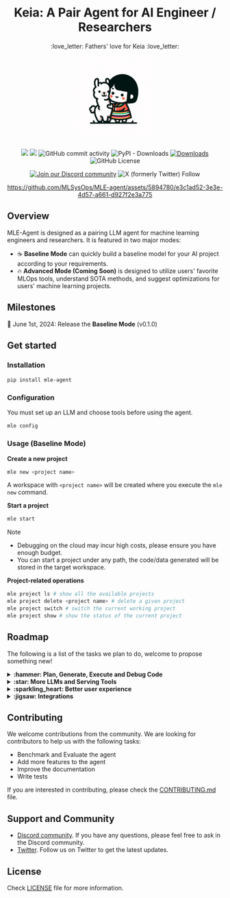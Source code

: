 <div align="center">
<h1 align="center">Keia: A Pair Agent for AI Engineer / Researchers</h1>
<p align="center">:love_letter: Fathers' love for Keia :love_letter:</p>
<img alt="keia-llama" height="200px" src="assets/keia_llama.webp">

![](https://github.com/MLSysOps/MLE-agent/actions/workflows/lint.yml/badge.svg) 
![](https://github.com/MLSysOps/MLE-agent/actions/workflows/test.yml/badge.svg) 
![GitHub commit activity](https://img.shields.io/github/commit-activity/w/MLSysOps/MLE-agent)
![PyPI - Downloads](https://img.shields.io/pypi/dm/mle-agent)
[![Downloads](https://static.pepy.tech/badge/mle-agent)](https://pepy.tech/project/mle-agent)
![GitHub License](https://img.shields.io/github/license/MLSysOps/MLE-agent)


<a href="https://discord.gg/SgxBpENGRG"><img src="https://img.shields.io/badge/Discord-Join%20Us-purple?logo=discord&logoColor=white&style=flat" alt="Join our Discord community"></a>
![X (formerly Twitter) Follow](https://img.shields.io/twitter/follow/MLE_Agent?logoColor=black)

https://github.com/MLSysOps/MLE-agent/assets/5894780/e3c1ad52-3e3e-4d57-a661-d927f2e3a775

</div>



## Overview

MLE-Agent is designed as a pairing LLM agent for machine learning engineers and researchers. It is featured in two major modes:

- :coffee: **Baseline Mode** can quickly build a baseline model for your AI project according to your requirements.
- :fire: **Advanced Mode (Coming Soon)** is designed to utilize users' favorite MLOps tools, understand SOTA methods, and suggest optimizations for users' machine learning projects.


## Milestones

:rocket: June 1st, 2024: Release the **Baseline Mode** (v0.1.0)

## Get started

### Installation

```bash
pip install mle-agent
```

### Configuration

You must set up an LLM and choose tools before using the agent.
```bash
mle config
```

### Usage (Baseline Mode)

**Create a new project**
```bash
mle new <project name>
```

A workspace with `<project name>` will be created where you execute the `mle new` command.

**Start a project**

```bash
mle start
```


> [!NOTE]
> 
> - Debugging on the cloud may incur high costs, please ensure you have enough budget.
> - You can start a project under any path, the code/data generated will be stored in the target workspace.


**Project-related operations**

```bash
mle project ls # show all the available projects
mle project delete <project name> # delete a given project
mle project switch # switch the current working project
mle project show # show the status of the current project
```

## Roadmap

The following is a list of the tasks we plan to do, welcome to propose something new!

<details>
  <summary><b> :hammer: Plan, Generate, Execute and Debug Code</b></summary>
  
  - [x] An easy-to-use CLI interface
  - [x] Create/Select/Delete a project
  - [x] Understand users' requirements to suggest the file name, dataset, task, model arch, etc
  - [x] Generate a detailed coding plan
  - [x] Write baseline model code
  - [x] Execute the code on the local machine/cloud
  - [x] Debug the code and revise the code
  - [x] Googling the error message to debug the code
  - [ ] Data Augmentation
  - [ ] Hyperparameter tuning
  - [ ] Model evaluation

</details>

<details>
  <summary><b>:star: More LLMs and Serving Tools</b></summary>
  
  - [x] Ollama LLama 2/3
  - [x] OpenAI GPT-3.5
  - [x] OpenAI GPT-4
  - [ ] Codellama
  - [ ] Codemitral
</details>

<details>
  <summary><b>:sparkling_heart: Better user experience</b></summary>
  
  - [ ] Web UI (coming soon)
  - [ ] Discord
</details>

<details>
  <summary><b>:jigsaw: Integrations</b></summary>

  - [x] SkyPilot
  - [ ] Snowflake/Databricks 
  - [ ] W&B/MLflow 
  - [ ] DBT/Airflow
  - [ ] HuggingFace
  - [ ] Paper with Code
  - [ ] Arxiv
</details>

## Contributing

We welcome contributions from the community. We are looking for contributors to help us with the following tasks:

- Benchmark and Evaluate the agent
- Add more features to the agent
- Improve the documentation
- Write tests

If you are interested in contributing, please check the [CONTRIBUTING.md](CONTRIBUTING.md) file.

## Support and Community

- [Discord community](https://discord.gg/SgxBpENGRG). If you have any questions, please feel free to ask in the Discord community.
- [Twitter](https://twitter.com/MLE_Agent). Follow us on Twitter to get the latest updates.


## License

Check [LICENSE](LICENSE) file for more information.
